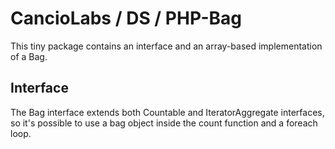 # CancioLabs / DS / PHP-Bag

This tiny package contains an interface and an array-based implementation of a Bag.

## Interface

The Bag interface extends both Countable and IteratorAggregate interfaces, so it's possible to use a bag object inside the count function and a foreach loop.
